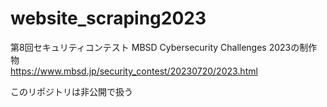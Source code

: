 # website_scraping2023  
第8回セキュリティコンテスト MBSD Cybersecurity Challenges 2023の制作物  
https://www.mbsd.jp/security_contest/20230720/2023.html  

このリポジトリは非公開で扱う  
